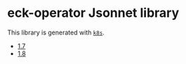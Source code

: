 # eck-operator Jsonnet library

This library is generated with [`k8s`](https://github.com/jsonnet-libs/k8s).

- [1.7](1.7/README.md)
- [1.8](1.8/README.md)
